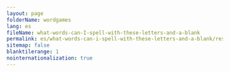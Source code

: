 ```yaml
---
layout: page
folderName: wordgames
lang: es
fileName: what-words-can-I-spell-with-these-letters-and-a-blank
permalink: es/what-words-can-i-spell-with-these-letters-and-a-blank/result
sitemap: false
blanktilerange: 1
nointernationalization: true
---
```


